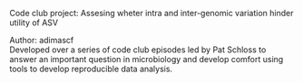 Code club project: Assesing wheter intra and inter-genomic variation hinder utility of ASV

Author: adimascf<br/>
Developed over a series of code club episodes led by Pat Schloss to answer an important question in microbiology and develop comfort using tools to develop reproducible data analysis.
